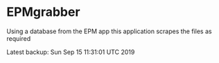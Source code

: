 # EPMgrabber
Using a database from the EPM app this application scrapes the files as required


Latest backup: Sun Sep 15 11:31:01 UTC 2019
